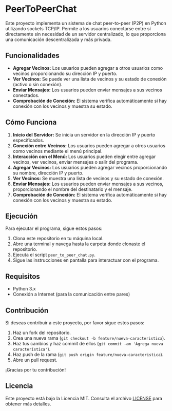 # PeerToPeerChat

Este proyecto implementa un sistema de chat peer-to-peer (P2P) en Python utilizando sockets TCP/IP. Permite a los usuarios conectarse entre sí directamente sin necesidad de un servidor centralizado, lo que proporciona una comunicación descentralizada y más privada.

## Funcionalidades

- **Agregar Vecinos:** Los usuarios pueden agregar a otros usuarios como vecinos proporcionando su dirección IP y puerto.
- **Ver Vecinos:** Se puede ver una lista de vecinos y su estado de conexión (activo o sin conexión).
- **Enviar Mensajes:** Los usuarios pueden enviar mensajes a sus vecinos conectados.
- **Comprobación de Conexión:** El sistema verifica automáticamente si hay conexión con los vecinos y muestra su estado.

## Cómo Funciona

1. **Inicio del Servidor:** Se inicia un servidor en la dirección IP y puerto especificados.
2. **Conexión entre Vecinos:** Los usuarios pueden agregar a otros usuarios como vecinos mediante el menú principal.
3. **Interacción con el Menú:** Los usuarios pueden elegir entre agregar vecinos, ver vecinos, enviar mensajes o salir del programa.
4. **Agregar Vecinos:** Los usuarios pueden agregar vecinos proporcionando su nombre, dirección IP y puerto.
5. **Ver Vecinos:** Se muestra una lista de vecinos y su estado de conexión.
6. **Enviar Mensajes:** Los usuarios pueden enviar mensajes a sus vecinos, proporcionando el nombre del destinatario y el mensaje.
7. **Comprobación de Conexión:** El sistema verifica automáticamente si hay conexión con los vecinos y muestra su estado.

## Ejecución

Para ejecutar el programa, sigue estos pasos:

1. Clona este repositorio en tu máquina local.
2. Abre una terminal y navega hasta la carpeta donde clonaste el repositorio.
3. Ejecuta el script `peer_to_peer_chat.py`.
4. Sigue las instrucciones en pantalla para interactuar con el programa.

## Requisitos

- Python 3.x
- Conexión a Internet (para la comunicación entre pares)

## Contribución

Si deseas contribuir a este proyecto, por favor sigue estos pasos:

1. Haz un fork del repositorio.
2. Crea una nueva rama (`git checkout -b feature/nueva-caracteristica`).
3. Haz tus cambios y haz commit de ellos (`git commit -am 'Agrega nueva característica'`).
4. Haz push de la rama (`git push origin feature/nueva-caracteristica`).
5. Abre un pull request.

¡Gracias por tu contribución!

## Licencia

Este proyecto está bajo la Licencia MIT. Consulta el archivo [LICENSE](LICENSE) para obtener más detalles.
